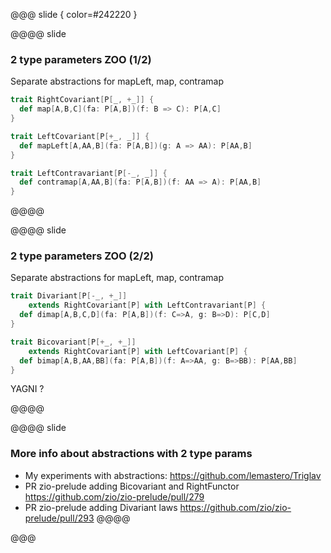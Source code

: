 @@@ slide { color=#242220 }

@@@@ slide
### 2 type parameters ZOO (1/2)

Separate abstractions for mapLeft, map, contramap

```scala
trait RightCovariant[P[_, +_]] {
  def map[A,B,C](fa: P[A,B])(f: B => C): P[A,C]
}

trait LeftCovariant[P[+_, _]] {
  def mapLeft[A,AA,B](fa: P[A,B])(g: A => AA): P[AA,B]
}

trait LeftContravariant[P[-_, _]] {
  def contramap[A,AA,B](fa: P[A,B])(f: AA => A): P[AA,B]
}
```
@@@@

@@@@ slide
### 2 type parameters ZOO (2/2)

Separate abstractions for mapLeft, map, contramap

```scala
trait Divariant[P[-_, +_]]
    extends RightCovariant[P] with LeftContravariant[P] {
  def dimap[A,B,C,D](fa: P[A,B])(f: C=>A, g: B=>D): P[C,D]
}

trait Bicovariant[P[+_, +_]]
    extends RightCovariant[P] with LeftCovariant[P] {
  def bimap[A,B,AA,BB](fa: P[A,B])(f: A=>AA, g: B=>BB): P[AA,BB]
}
```

YAGNI ?

@@@@

@@@@ slide
### More info about abstractions with 2 type params

* My experiments with abstractions: https://github.com/lemastero/Triglav  
* PR zio-prelude adding Bicovariant and RightFunctor https://github.com/zio/zio-prelude/pull/279  
* PR zio-prelude adding Divariant laws https://github.com/zio/zio-prelude/pull/293
@@@@

@@@